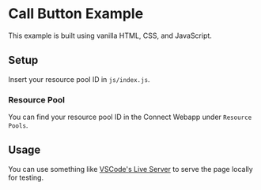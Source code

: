 # Call Button Example
This example is built using vanilla HTML, CSS, and JavaScript.

## Setup
Insert your resource pool ID in `js/index.js`.

### Resource Pool
You can find your resource pool ID in the Connect Webapp under `Resource Pools`.

## Usage
You can use something like [VSCode's Live Server](https://ritwickdey.github.io/vscode-live-server/) to serve the page locally for testing.